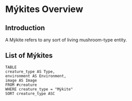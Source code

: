 # Mýkites Overview
## Introduction
A Mýkite refers to any sort of living mushroom-type entity.
## List of Mýkites
```dataview
TABLE
creature_type AS Type,
environment AS Environment,
image AS Image
FROM #creature
WHERE creature_type = "Mýkite"
SORT creature_type ASC
```
